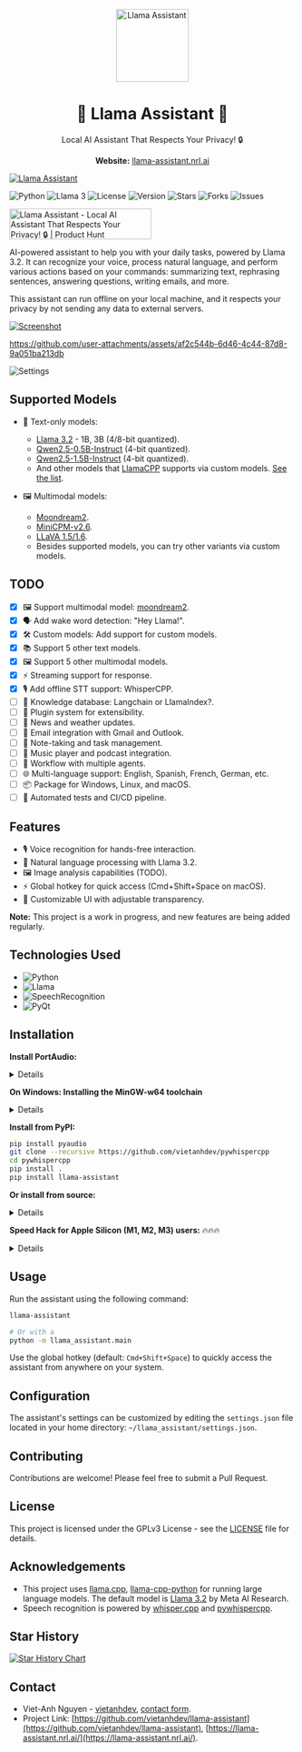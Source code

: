 <p align="center">
  <img alt="Llama Assistant" style="width: 128px; max-width: 100%; height: auto;" src="https://raw.githubusercontent.com/vietanhdev/llama-assistant/refs/heads/main/logo.png"/>
  <h1 align="center">🌟 Llama Assistant 🌟</h1>
  <p align="center">Local AI Assistant That Respects Your Privacy! 🔒</p>
<p align="center"><b>Website:</b> <a href="https://llama-assistant.nrl.ai/" target="_blank">llama-assistant.nrl.ai</a></p>
</p>

[![Llama Assistant](https://user-images.githubusercontent.com/18329471/234640541-a6a65fbc-d7a5-4ec3-9b65-55305b01a7aa.png)](https://www.youtube.com/watch?v=kyRf8maKuDc)

![Python](https://img.shields.io/badge/python-3.9%2B-blue.svg)
![Llama 3](https://img.shields.io/badge/Llama-3-green.svg)
![License](https://img.shields.io/badge/license-MIT-orange.svg)
![Version](https://img.shields.io/badge/version-0.1.0-red.svg)
![Stars](https://img.shields.io/github/stars/vietanhdev/llama-assistant.svg)
![Forks](https://img.shields.io/github/forks/vietanhdev/llama-assistant.svg)
![Issues](https://img.shields.io/github/issues/vietanhdev/llama-assistant.svg)

<a href="https://www.producthunt.com/products/llama-assistant/reviews?utm_source=badge-product_review&utm_medium=badge&utm_souce=badge-llama&#0045;assistant" target="_blank"><img src="https://api.producthunt.com/widgets/embed-image/v1/product_review.svg?product_id=610711&theme=light" alt="Llama&#0032;Assistant - Local&#0032;AI&#0032;Assistant&#0032;That&#0032;Respects&#0032;Your&#0032;Privacy&#0033;&#0032;🔒 | Product Hunt" style="width: 250px; height: 54px;" width="250" height="54" /></a>

AI-powered assistant to help you with your daily tasks, powered by Llama 3.2. It can recognize your voice, process natural language, and perform various actions based on your commands: summarizing text, rephrasing sentences, answering questions, writing emails, and more.

This assistant can run offline on your local machine, and it respects your privacy by not sending any data to external servers.

[![Screenshot](https://raw.githubusercontent.com/vietanhdev/llama-assistant/refs/heads/main/screenshot.png)](https://www.youtube.com/watch?v=kyRf8maKuDc)

https://github.com/user-attachments/assets/af2c544b-6d46-4c44-87d8-9a051ba213db

![Settings](https://raw.githubusercontent.com/vietanhdev/llama-assistant/refs/heads/main/docs/custom-models.png)

## Supported Models

- 📝 Text-only models:
  - [Llama 3.2](https://github.com/facebookresearch/llama) - 1B, 3B (4/8-bit quantized).
  - [Qwen2.5-0.5B-Instruct](https://huggingface.co/Qwen/Qwen2.5-0.5B-Instruct-GGUF) (4-bit quantized).
  - [Qwen2.5-1.5B-Instruct](https://huggingface.co/Qwen/Qwen2.5-1.5B-Instruct-GGUF) (4-bit quantized).
  - And other models that [LlamaCPP](https://github.com/ggerganov/llama.cpp) supports via custom models. [See the list](https://github.com/ggerganov/llama.cpp).

- 🖼️ Multimodal models:
  - [Moondream2](https://huggingface.co/vikhyatk/moondream2).
  - [MiniCPM-v2.6](https://huggingface.co/openbmb/MiniCPM-V-2_6-gguf).
  - [LLaVA 1.5/1.6](https://llava-vl.github.io/).
  - Besides supported models, you can try other variants via custom models.

## TODO

- [x] 🖼️ Support multimodal model: [moondream2](https://huggingface.co/vikhyatk/moondream2).
- [x] 🗣️ Add wake word detection: "Hey Llama!".
- [x] 🛠️ Custom models: Add support for custom models.
- [x] 📚 Support 5 other text models.
- [x] 🖼️ Support 5 other multimodal models.
- [x] ⚡ Streaming support for response.
- [x] 🎙️ Add offline STT support: WhisperCPP.
- [ ] 🧠 Knowledge database: Langchain or LlamaIndex?.
- [ ] 🔌 Plugin system for extensibility.
- [ ] 📰 News and weather updates.
- [ ] 📧 Email integration with Gmail and Outlook.
- [ ] 📝 Note-taking and task management.
- [ ] 🎵 Music player and podcast integration.
- [ ] 🤖 Workflow with multiple agents.
- [ ] 🌐 Multi-language support: English, Spanish, French, German, etc.
- [ ] 📦 Package for Windows, Linux, and macOS.
- [ ] 🔄 Automated tests and CI/CD pipeline.

## Features

- 🎙️ Voice recognition for hands-free interaction.
- 💬 Natural language processing with Llama 3.2.
- 🖼️ Image analysis capabilities (TODO).
- ⚡ Global hotkey for quick access (Cmd+Shift+Space on macOS).
- 🎨 Customizable UI with adjustable transparency.

**Note:** This project is a work in progress, and new features are being added regularly.

## Technologies Used

- ![Python](https://img.shields.io/badge/Python-3.9%2B-blue?style=flat-square&logo=python&logoColor=white)
- ![Llama](https://img.shields.io/badge/Llama-3.2-yellow?style=flat-square&logo=meta&logoColor=white)
- ![SpeechRecognition](https://img.shields.io/badge/SpeechRecognition-3.8-green?style=flat-square&logo=google&logoColor=white)
- ![PyQt](https://img.shields.io/badge/PyQt-6-41CD52?style=flat-square&logo=qt&logoColor=white)

## Installation

**Install PortAudio:**

<details>
Install `PortAudio`_. This is required by the `PyAudio`_ library to stream
audio from your computer's microphone. PyAudio depends on PortAudio for cross-platform compatibility, and is installed differently depending on the
platform.

* For Mac OS X, you can use `Homebrew`_::

      brew install portaudio

  **Note**: if you encounter an error when running `pip install` that indicates
  it can't find `portaudio.h`, try running `pip install` with the following
  flags::

      pip install --global-option='build_ext' \
          --global-option='-I/usr/local/include' \
          --global-option='-L/usr/local/lib' \
          pyaudio

* For Debian / Ubuntu Linux::

      apt-get install portaudio19-dev python3-all-dev

* Windows may work without having to install PortAudio explicitly (it will get
  installed with PyAudio).

For more details, see the `PyAudio installation`_ page.


.. _PyAudio: https://people.csail.mit.edu/hubert/pyaudio/
.. _PortAudio: http://www.portaudio.com/
.. _PyAudio installation:
  https://people.csail.mit.edu/hubert/pyaudio/#downloads
.. _Homebrew: http://brew.sh
</details>

**On Windows: Installing the MinGW-w64 toolchain**

<details>
- Download and install with instructions from [here](https://code.visualstudio.com/docs/cpp/config-mingw).
- Direct download link: [MinGW-w64](https://github.com/msys2/msys2-installer/releases/download/2024-01-13/msys2-x86_64-20240113.exe).
</details>

**Install from PyPI:**

```bash
pip install pyaudio
git clone --recursive https://github.com/vietanhdev/pywhispercpp
cd pywhispercpp
pip install .
pip install llama-assistant
```

**Or install from source:**

<details>

1. Clone the repository:

```bash
git clone https://github.com/vietanhdev/llama-assistant.git
cd llama-assistant
```

2. Install the required dependencies and install the package:

```bash
pip install pyaudio
git clone --recursive https://github.com/vietanhdev/pywhispercpp
cd pywhispercpp
pip install .
cd ../llama-assistant
pip install -r requirements.txt
pip install .
```

</details>

**Speed Hack for Apple Silicon (M1, M2, M3) users:** 🔥🔥🔥

<details>

- Install Xcode:

```bash
# check the path of your xcode install
xcode-select -p

# xcode installed returns
# /Applications/Xcode-beta.app/Contents/Developer

# if xcode is missing then install it... it takes ages;
xcode-select --install
```

- Build `llama-cpp-python` with METAL support:

```bash
pip uninstall llama-cpp-python -y
CMAKE_ARGS="-DGGML_METAL=on" pip install -U llama-cpp-python --no-cache-dir

# You should now have llama-cpp-python v0.1.62 or higher installed
# llama-cpp-python         0.1.68
```

</details>

## Usage

Run the assistant using the following command:

```bash
llama-assistant

# Or with a
python -m llama_assistant.main
```

Use the global hotkey (default: `Cmd+Shift+Space`) to quickly access the assistant from anywhere on your system.

## Configuration

The assistant's settings can be customized by editing the `settings.json` file located in your home directory: `~/llama_assistant/settings.json`.

## Contributing

Contributions are welcome! Please feel free to submit a Pull Request.

## License

This project is licensed under the GPLv3 License - see the [LICENSE](LICENSE) file for details.

## Acknowledgements

- This project uses [llama.cpp](https://github.com/ggerganov/llama.cpp), [llama-cpp-python](https://github.com/abetlen/llama-cpp-python) for running large language models. The default model is [Llama 3.2](https://github.com/facebookresearch/llama) by Meta AI Research.
- Speech recognition is powered by [whisper.cpp](hhttps://github.com/ggerganov/whisper.cpp) and [pywhispercpp](https://github.com/abdeladim-s/pywhispercpp).

## Star History

[![Star History Chart](https://api.star-history.com/svg?repos=vietanhdev/llama-assistant&type=Date)](https://star-history.com/#vietanhdev/llama-assistant&Date)

## Contact

- Viet-Anh Nguyen - [vietanhdev](https://github.com/vietanhdev), [contact form](https://www.vietanh.dev/contact).
- Project Link: [https://github.com/vietanhdev/llama-assistant](https://github.com/vietanhdev/llama-assistant), [https://llama-assistant.nrl.ai/](https://llama-assistant.nrl.ai/).
